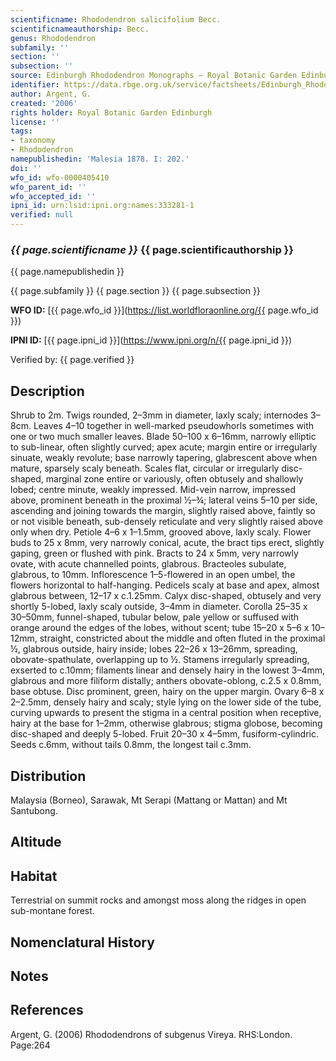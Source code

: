 ```yaml
---
scientificname: Rhododendron salicifolium Becc.
scientificnameauthorship: Becc.
genus: Rhododendron
subfamily: ''
section: ''
subsection: ''
source: Edinburgh Rhododendron Monographs – Royal Botanic Garden Edinburgh
identifier: https://data.rbge.org.uk/service/factsheets/Edinburgh_Rhododendron_Monographs.xhtml
author: Argent, G.
created: '2006'
rights holder: Royal Botanic Garden Edinburgh
license: ''
tags:
- taxonomy
- Rhododendron
namepublishedin: 'Malesia 1878. I: 202.'
doi: ''
wfo_id: wfo-0000405410
wfo_parent_id: ''
wfo_accepted_id: ''
ipni_id: urn:lsid:ipni.org:names:333281-1
verified: null
---
```

### _{{ page.scientificname }}_ {{ page.scientificauthorship }}
 {{ page.namepublishedin }}

{{ page.subfamily }} {{ page.section }} {{ page.subsection }}

**WFO ID:** [{{ page.wfo_id }}](https://list.worldfloraonline.org/{{ page.wfo_id }})

**IPNI ID:** [{{ page.ipni_id }}](https://www.ipni.org/n/{{ page.ipni_id }})

Verified by: {{ page.verified }}



## Description
Shrub to 2m. Twigs rounded, 2–3mm in diameter, laxly scaly; internodes 3–8cm. Leaves 4–10 together in well-marked pseudowhorls sometimes with one or two much smaller leaves. Blade 50–100 x 6–16mm, narrowly elliptic to sub-linear, often slightly curved; apex acute; margin entire or irregularly sinuate, weakly revolute; base narrowly tapering, glabrescent above when mature, sparsely scaly beneath. Scales flat, circular or irregularly disc-shaped, marginal zone entire or variously, often obtusely and shallowly lobed; centre minute, weakly impressed. Mid-vein narrow, impressed above, prominent beneath in the proximal ½–¾; lateral veins 5–10 per side, ascending and joining towards the margin, slightly raised above, faintly so or not visible beneath, sub-densely reticu­late and very slightly raised above only when dry. Petiole 4–6 x 1–1.5mm, grooved above, laxly scaly. Flower buds to 25 x 8mm, very narrowly conical, acute, the bract tips erect, slightly gaping, green or flushed with pink. Bracts to 24 x 5mm, very narrowly ovate, with acute channelled points, glabrous. Bracteoles subulate, glabrous, to 10mm. Inflorescence 1–5-flowered in an open umbel, the flowers horizontal to half-hanging. Pedicels scaly at base and apex, almost glabrous between, 12–17 x c.1.25mm. Calyx disc-shaped, obtusely and very shortly 5-lobed, laxly scaly outside, 3–4mm in diameter. Corolla 25–35 x 30–50mm, funnel-shaped, tubular below, pale yellow or suffused with orange around the edges of the lobes, without scent; tube 15–20 x 5–6 x 10–12mm, straight, constricted about the middle and often fluted in the proximal ½, glabrous outside, hairy inside; lobes 22–26 x 13–26mm, spreading, obovate-spathulate, overlapping up to ½. Stamens irregularly spreading, exserted to c.10mm; filaments linear and densely hairy in the lowest 3–4mm, glabrous and more filiform distally; anthers obovate-oblong, c.2.5 x 0.8mm, base obtuse. Disc prominent, green, hairy on the upper margin. Ovary 6–8 x 2–2.5mm, densely hairy and scaly; style lying on the lower side of the tube, curving upwards to present the stigma in a central position when receptive, hairy at the base for 1–2mm, otherwise glabrous; stigma globose, becoming disc-shaped and deeply 5-lobed. Fruit 20–30 x 4–5mm, fusiform-cylindric. Seeds c.6mm, without tails 0.8mm, the longest tail c.3mm.

## Distribution
Malaysia (Borneo), Sarawak, Mt Serapi (Mattang or Mattan) and Mt Santubong.

## Altitude


## Habitat
Terrestrial on summit rocks and amongst moss along the ridges in open sub-montane forest.

## Nomenclatural History

                       
## Notes


## References

Argent, G. (2006) Rhododendrons of subgenus Vireya. RHS:London. Page:264
